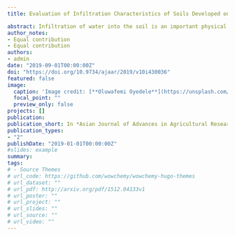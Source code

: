 ```yaml
---
title: Evaluation of Infiltration Characteristics of Soils Developed on Coastal Plain Sands in Calabar Municipality Local Government Area, Cross River State, Nigeria.

abstract: Infiltration of water into the soil is an important physical process affecting the fate of water under field conditions, especially the amount of subsurface recharge and surface runoff and hence the hazard  of  soil  erosion.  The  study  was  conducted  to  evaluate  the  infiltration  models  of  soils developed  on  coastal  plain  sands  and  to  select  a  suitable  models  as  a  basis  to  improve  the management of the soil. A total of 16 infiltration runs were made with the double ring infiltrometer. For the purpose of getting best fitting model, the results obtained from various infiltration models were compared with observed field data. The parameters considered for best fitting of model were correlation coefficient  and  coefficient  of  variability  (CV).  Model-predicted cumulative  infiltration consistently  deviated  from  field-measured data,that  is,  the  models  under-predicted  cumulative infiltration  by several  orders  of  magnitude  for  Kostiakov,  Green  Ampt  and  Philip model  but  the model  over  predicted  cumulative  infiltration  for Horton  model.  The  results  of  the  soil  samples analysed revealed that the mean values of 707.50, 208.13 and 84.38 gkg-1 for sand, silt and clay with the textural class of sandy loam. The bulk density, particle density and total porosity had mean values  of  1.84  gcm-3,  2.44  gcm-3  and 22.56%.  However,  there  was  a  fairly  good  agreement between mean-measured cumulative infiltration (7.30 cm/hr, CV = 32.19%); Philips (1.93 cm/hr, CV = 42.49%); Kostiakov  (0.13  cm/hr, CV = 30.77%); Horton (64.49  cm/hr,  CV = 22.39%)  and Green Ampt model (42.04 cm/hr, CV = 0.57%) respectively. The data however showed that the correlation coefficient for Kostiakov (1.00) was best fitting in predicting the field measured data and this was closely followed by Green Ampt (0.88); while Philip’s model and Horton model showed a negative correlation (r = -0.88 and r = -0.82) with the field measured data. Conservation measures involving  mulching,  cover  cropping  and  afforestation  are  recommended  to  improve  the  soil structure and infiltration capacity.  
author_notes:
- Equal contribution
- Equal contribution
authors:
- admin
date: "2019-09-01T00:00:00Z"
doi: "https://doi.org/10.9734/ajaar/2019/v10i430036"
featured: false
image:
  caption: 'Image credit: [**Oluwafemi Oyedele**](https://unsplash.com/photos/jdD8gXaTZsc)'
  focal_point: ""
  preview_only: false
projects: [] 
publication: 
publication_short: In *Asian Journal of Advances in Agricultural Research, 10* (4)
publication_types: 
- "2"
publishDate: "2019-01-01T00:00:00Z"
#slides: example
summary: 
tags:
# - Source Themes 
# url_code: https://github.com/wowchemy/wowchemy-hugo-themes
# url_dataset: ""
# url_pdf: http://arxiv.org/pdf/1512.04133v1
# url_poster: ""
# url_project: ""
# url_slides: ""
# url_source: ""
# url_video: ""
---
```



<style>
body{
text-align: justify}
</style>







